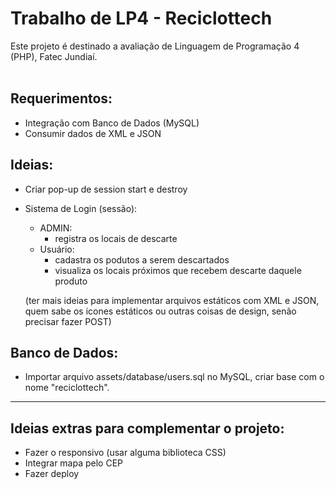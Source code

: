 # Trabalho de LP4 - Reciclottech
Este projeto é destinado a avaliação de Linguagem de Programação 4 (PHP), Fatec Jundiaí. <br> <br>

## Requerimentos:
- Integração com Banco de Dados (MySQL)
- Consumir dados de XML e JSON

## Ideias: 
- Criar pop-up de session start e destroy
- Sistema de Login (sessão):
    - ADMIN:
        - registra os locais de descarte
    - Usuário:
        - cadastra os podutos a serem descartados
        - visualiza os locais próximos que recebem descarte daquele produto

    (ter mais ideias para implementar arquivos estáticos com XML e JSON, quem sabe os icones estáticos ou outras coisas de design, senão precisar fazer POST)

## Banco de Dados:
- Importar arquivo assets/database/users.sql no MySQL, criar base com o nome "reciclottech".

<hr>

## Ideias extras para complementar o projeto:
- Fazer o responsivo (usar alguma biblioteca CSS)
- Integrar mapa pelo CEP
- Fazer deploy